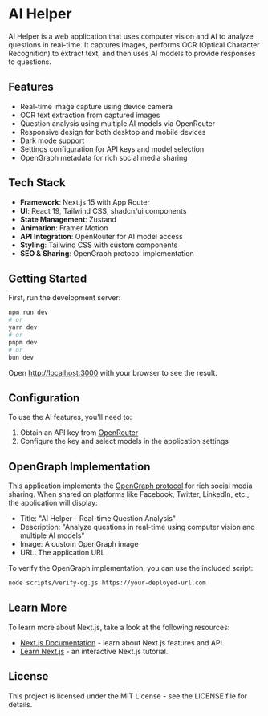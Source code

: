 # AI Helper

AI Helper is a web application that uses computer vision and AI to analyze questions in real-time. It captures images, performs OCR (Optical Character Recognition) to extract text, and then uses AI models to provide responses to questions.

## Features

- Real-time image capture using device camera
- OCR text extraction from captured images
- Question analysis using multiple AI models via OpenRouter
- Responsive design for both desktop and mobile devices
- Dark mode support
- Settings configuration for API keys and model selection
- OpenGraph metadata for rich social media sharing

## Tech Stack

- **Framework**: Next.js 15 with App Router
- **UI**: React 19, Tailwind CSS, shadcn/ui components
- **State Management**: Zustand
- **Animation**: Framer Motion
- **API Integration**: OpenRouter for AI model access
- **Styling**: Tailwind CSS with custom components
- **SEO & Sharing**: OpenGraph protocol implementation

## Getting Started

First, run the development server:

```bash
npm run dev
# or
yarn dev
# or
pnpm dev
# or
bun dev
```

Open [http://localhost:3000](http://localhost:3000) with your browser to see the result.

## Configuration

To use the AI features, you'll need to:

1. Obtain an API key from [OpenRouter](https://openrouter.ai/)
2. Configure the key and select models in the application settings

## OpenGraph Implementation

This application implements the [OpenGraph protocol](https://ogp.me/) for rich social media sharing. When shared on platforms like Facebook, Twitter, LinkedIn, etc., the application will display:

- Title: "AI Helper - Real-time Question Analysis"
- Description: "Analyze questions in real-time using computer vision and multiple AI models"
- Image: A custom OpenGraph image
- URL: The application URL

To verify the OpenGraph implementation, you can use the included script:

```bash
node scripts/verify-og.js https://your-deployed-url.com
```

## Learn More

To learn more about Next.js, take a look at the following resources:

- [Next.js Documentation](https://nextjs.org/docs) - learn about Next.js features and API.
- [Learn Next.js](https://nextjs.org/learn) - an interactive Next.js tutorial.

## License

This project is licensed under the MIT License - see the LICENSE file for details.
